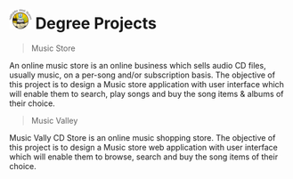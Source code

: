 # ![Screenshot](usict.png) Degree Projects

> Music Store

An online music store is an online business which sells audio CD files, usually music, on a per-song and/or subscription basis. The objective of this project is to design a Music store application with user interface which will enable them to search, play songs and buy the song items & albums of their choice. 

> Music Valley

Music Vally CD Store is an online music shopping store. The objective of this project is to design a Music store web application with user interface which will enable them to browse, search and buy the song items of their choice. 
